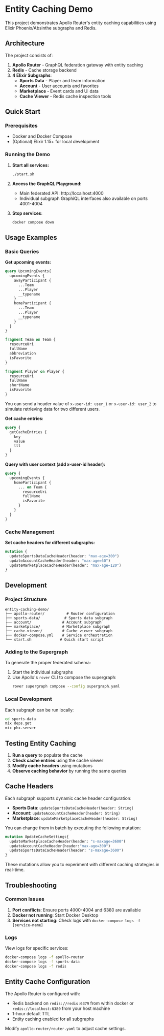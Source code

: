 # Entity Caching Demo

This project demonstrates Apollo Router's entity caching capabilities using Elixir Phoenix/Absinthe subgraphs and Redis.

## Architecture

The project consists of:

1. **Apollo Router** - GraphQL federation gateway with entity caching
2. **Redis** - Cache storage backend
3. **4 Elixir Subgraphs**:
   - **Sports Data** - Player and team information
   - **Account** - User accounts and favorites
   - **Marketplace** - Event cards and UI data
   - **Cache Viewer** - Redis cache inspection tools

## Quick Start

### Prerequisites

- Docker and Docker Compose
- (Optional) Elixir 1.15+ for local development

### Running the Demo

1. **Start all services:**
   ```bash
   ./start.sh
   ```

2. **Access the GraphQL Playground:**
   - Main federated API: http://localhost:4000
   - Individual subgraph GraphiQL interfaces also available on ports 4001-4004

3. **Stop services:**
   ```bash
   docker compose down
   ```

## Usage Examples

### Basic Queries

**Get upcoming events:**
```graphql
query UpcomingEvents{
  upcomingEvents {
    awayParticipant {
      ...Team
      ...Player
      __typename
    }
    homeParticipant {
      ...Team
      ...Player
      __typename
    }
  }
}

fragment Team on Team {
  resourceUri
  fullName
  abbreviation
  isFavorite
}

fragment Player on Player {
  resourceUri
  fullName
  shortName
  isFavorite
}
```

You can send a header value of `x-user-id: user_1` or `x-user-id: user_2` to simulate retrieving data for two different users. 

**Get cache entries:**
```graphql
query {
  getCacheEntries {
    key
    value
    ttl
  }
}
```

**Query with user context (add x-user-id header):**
```graphql
query {
  upcomingEvents {
    homeParticipant {
      ... on Team {
        resourceUri
        fullName
        isFavorite
      }
    }
  }
}
```

### Cache Management

**Set cache headers for different subgraphs:**
```graphql
mutation {
  updateSportsDataCacheHeader(header: "max-age=300")
  updateAccountCacheHeader(header: "max-age=60")
  updateMarketplaceCacheHeader(header: "max-age=120")
}
```

## Development

### Project Structure

```
entity-caching-demo/
├── apollo-router/          # Router configuration
├── sports-data/           # Sports data subgraph
├── account/              # Account subgraph
├── marketplace/          # Marketplace subgraph
├── cache-viewer/         # Cache viewer subgraph
├── docker-compose.yml    # Service orchestration
└── start.sh             # Quick start script
```

### Adding to the Supergraph

To generate the proper federated schema:

1. Start the individual subgraphs
2. Use Apollo's `rover` CLI to compose the supergraph:
   ```bash
   rover supergraph compose --config supergraph.yaml
   ```

### Local Development

Each subgraph can be run locally:

```bash
cd sports-data
mix deps.get
mix phx.server
```

## Testing Entity Caching

1. **Run a query** to populate the cache
2. **Check cache entries** using the cache viewer
3. **Modify cache headers** using mutations
4. **Observe caching behavior** by running the same queries

## Cache Headers

Each subgraph supports dynamic cache header configuration:

- **Sports Data**: `updateSportsDataCacheHeader(header: String)`
- **Account**: `updateAccountCacheHeader(header: String)`
- **Marketplace**: `updateMarketplaceCacheHeader(header: String)`

You can change them in batch by executing the following mutation:

```graphql
mutation UpdateCacheSettings{
  updateMarketplaceCacheHeader(header: "s-maxage=3600")
  updateAccountCacheHeader(header:"max-age=300")
  updateSportsDataCacheHeader(header: "s-maxage=3600")
}
```



These mutations allow you to experiment with different caching strategies in real-time.

## Troubleshooting

### Common Issues

1. **Port conflicts**: Ensure ports 4000-4004 and 6380 are available
2. **Docker not running**: Start Docker Desktop
3. **Services not starting**: Check logs with `docker-compose logs -f [service-name]`

### Logs

View logs for specific services:
```bash
docker-compose logs -f apollo-router
docker-compose logs -f sports-data
docker-compose logs -f redis
```

## Entity Cache Configuration

The Apollo Router is configured with:
- Redis backend on `redis://redis:6379` from within docker or `redis://localhost:6380` from your host machine
- 1-hour default TTL
- Entity caching enabled for all subgraphs

Modify `apollo-router/router.yaml` to adjust cache settings.
